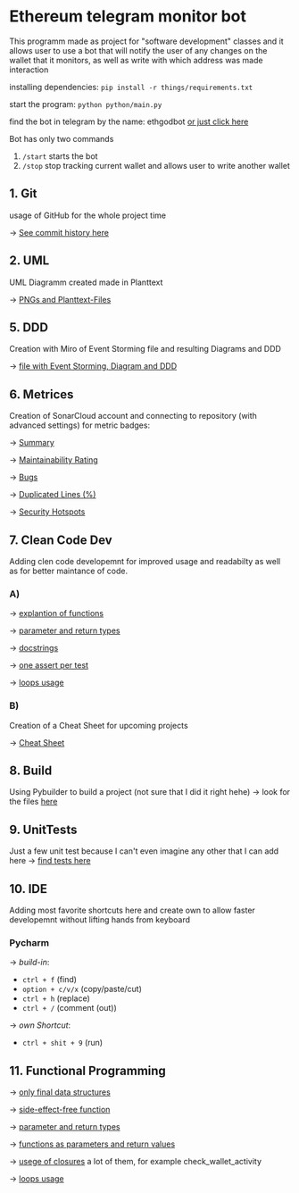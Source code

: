 # Ethereum telegram monitor bot
This programm made as project for "software development" classes and it allows user to use a bot that will notify the user of any changes on the wallet that it monitors, as well as write with which address was made interaction

installing dependencies:
`pip install -r things/requirements.txt`

start the program: 
`python python/main.py`

find the bot in telegram by the name: ethgodbot
[or just click here](https://t.me/ethgodbot)

Bot has only two commands
1. `/start` starts the bot
2. `/stop` stop tracking current wallet and allows user to write another wallet

## 1. Git
usage of GitHub for the whole project time

&rarr; [See commit history here](https://github.com/VelvetFractal/voila/commits)

## 2. UML 
UML Diagramm created made in Planttext

&rarr; [PNGs and Planttext-Files](https://github.com/VelvetFractal/voila/tree/main/uml%20and%20other/uml-diag)

## 5. DDD
Creation with Miro of Event Storming file and resulting Diagrams and DDD 

&rarr; [file with Event Storming, Diagram and DDD](https://github.com/VelvetFractal/voila/blob/main/uml/pdf24_images_merged.pdf)

## 6. Metrices
Creation of SonarCloud account and connecting to repository (with advanced settings) for metric badges:

&rarr; [Summary](https://sonarcloud.io/summary/overall?id=VelvetFractal_voila)

&rarr; [Maintainability Rating](https://sonarcloud.io/project/issues?resolved=false&types=CODE_SMELL&id=VelvetFractal_voila)

&rarr; [Bugs](https://sonarcloud.io/project/issues?resolved=false&types=BUG&id=VelvetFractal_voila)

&rarr; [Duplicated Lines (%)](https://sonarcloud.io/component_measures?id=VelvetFractal_voila&metric=duplicated_lines_density&view=list)

&rarr; [Security Hotspots](https://sonarcloud.io/project/security_hotspots?id=VelvetFractal_voila)


## 7. Clean Code Dev
Adding clen code developemnt for improved usage and readabilty as well as for better maintance of code.

### A)
&rarr; [explantion of functions](https://github.com/VelvetFractal/voila/blob/main/main.py#L15)

&rarr; [parameter and return types](https://github.com/VelvetFractal/voila/blob/main/main.py#L20)

&rarr; [docstrings](https://github.com/VelvetFractal/voila/blob/main/main.py#L71)

&rarr; [one assert per test](https://github.com/VelvetFractal/voila/blob/main/tests.py#L1)

&rarr; [loops usage](https://github.com/VelvetFractal/voila/blob/main/main.py#87)

### B)
Creation of a Cheat Sheet for upcoming projects 

&rarr; [Cheat Sheet](https://github.com/VelvetFractal/voila/blob/main/uml/Clean%20Code%20Development%20CS.md)

## 8. Build
Using Pybuilder to build a project
(not sure that I did it right hehe)
&rarr; look for the files [here](https://github.com/VelvetFractal/voila/tree/main/pybuilder)


## 9. UnitTests

Just a few unit test because I can't even imagine any other that I can add here
&rarr; [find tests here](https://github.com/VelvetFractal/voila/blob/main/tests.py)


## 10. IDE
Adding most favorite shortcuts here and create own to allow faster developemnt without lifting hands from keyboard

### Pycharm  
  
&rarr; *build-in*:
- ```ctrl + f``` (find) 
- ```option + c/v/x``` (copy/paste/cut)
- ```ctrl + h``` (replace)
- ```ctrl + /``` (comment (out))  


&rarr; *own Shortcut*: 
- ```ctrl + shit + 9``` (run)

## 11. Functional Programming
&rarr; [only final data structures](https://github.com/VelvetFractal/voila/blob/main/main.py#L68)

&rarr; [side-effect-free function](https://github.com/VelvetFractal/voila/blob/main/main.py#L20)

&rarr; [parameter and return types](https://github.com/VelvetFractal/voila/blob/main/main.py#L16)

&rarr; [functions as parameters and return values](https://github.com/VelvetFractal/voila/blob/main/main.py#L49)

&rarr; [usege of  closures](https://github.com/VelvetFractal/voila/blob/main/tests.py#L90) a lot of them, for example check_wallet_activity

&rarr; [loops usage](https://github.com/VelvetFractal/voila/blob/main/main.py#87)
